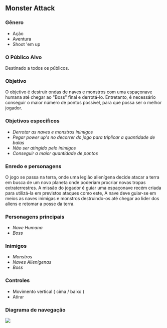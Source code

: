 Monster Attack
-----------------------------------------------------------------------------------------------------------------------------------------

### Gênero
  + Ação
  + Aventura
  + Shoot  'em up

### O	Público Alvo
Destinado a todos os públicos.

### Objetivo
O objetivo é destruir ondas de naves e monstros com uma espaçonave humana até chegar ao "Boss" final e derrotá-lo. Entretanto, é necessário conseguir o maior número de pontos possível, para que possa ser o melhor jogador.

### Objetivos específicos
 + _Derrotar as naves e monstros inimigos_
 + _Pegar power up's no decorrer do jogo para triplicar a quantidade de balas_
 + _Não ser atingido pelo inimigos_
 + _Conseguir a maior quantidade de pontos_

### Enredo e personagens
O jogo se passa na terra, onde uma legião alienígena decide atacar a terra em busca de um novo planeta onde poderiam procriar novas tropas extraterrestres. A missão do jogador é guiar uma espaçonave recém criada para utilizá-la em previstos ataques como este, A nave deve guiar-se em meios as naves inimigas e monstros destruindo-os até chegar ao lider dos aliens e retomar a posse da terra.

### Personagens principais
  + _Nave Humana_
  + _Boss_
  
### Inimigos
  + _Monstros_
  + _Naves Alienígenas_
  + _Boss_
  
### Controles
  - Movimento vertical ( cima / baixo )
  - Atirar
  
### Diagrama de navegação
<p>
  <img src="https://github.com/13ArturBruno/MonsterAtk/blob/master/diagram.pdf">
</p>

